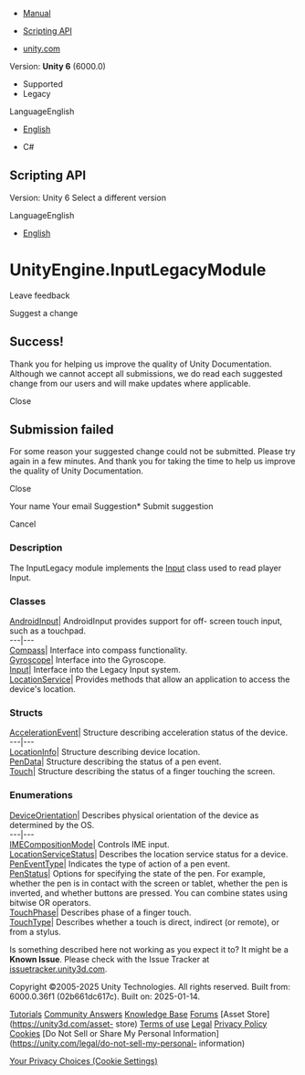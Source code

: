 [ ]()

  * [Manual](../Manual/index.html)
  * [Scripting API](../ScriptReference/index.html)

  * [unity.com](https://unity.com/)

Version: **Unity 6** (6000.0)

  * Supported
  * Legacy

LanguageEnglish

  * [English]()

  * C#

[ ](https://docs.unity3d.com)

## Scripting API

Version: Unity 6 Select a different version

LanguageEnglish

  * [English]()

# UnityEngine.InputLegacyModule

Leave feedback

Suggest a change

## Success!

Thank you for helping us improve the quality of Unity Documentation. Although
we cannot accept all submissions, we do read each suggested change from our
users and will make updates where applicable.

Close

## Submission failed

For some reason your suggested change could not be submitted. Please <a>try
again</a> in a few minutes. And thank you for taking the time to help us
improve the quality of Unity Documentation.

Close

Your name Your email Suggestion* Submit suggestion

Cancel

[ ]()

### Description

The InputLegacy module implements the [Input](Input.html) class used to read
player Input.

### Classes

[AndroidInput](AndroidInput.html)| AndroidInput provides support for off-
screen touch input, such as a touchpad.  
---|---  
[Compass](Compass.html)| Interface into compass functionality.  
[Gyroscope](Gyroscope.html)| Interface into the Gyroscope.  
[Input](Input.html)| Interface into the Legacy Input system.  
[LocationService](LocationService.html)| Provides methods that allow an
application to access the device's location.  
  
### Structs

[AccelerationEvent](AccelerationEvent.html)| Structure describing acceleration
status of the device.  
---|---  
[LocationInfo](LocationInfo.html)| Structure describing device location.  
[PenData](PenData.html)| Structure describing the status of a pen event.  
[Touch](Touch.html)| Structure describing the status of a finger touching the
screen.  
  
### Enumerations

[DeviceOrientation](DeviceOrientation.html)| Describes physical orientation of
the device as determined by the OS.  
---|---  
[IMECompositionMode](IMECompositionMode.html)| Controls IME input.  
[LocationServiceStatus](LocationServiceStatus.html)| Describes the location
service status for a device.  
[PenEventType](PenEventType.html)| Indicates the type of action of a pen
event.  
[PenStatus](PenStatus.html)| Options for specifying the state of the pen. For
example, whether the pen is in contact with the screen or tablet, whether the
pen is inverted, and whether buttons are pressed. You can combine states using
bitwise OR operators.  
[TouchPhase](TouchPhase.html)| Describes phase of a finger touch.  
[TouchType](TouchType.html)| Describes whether a touch is direct, indirect (or
remote), or from a stylus.  
  
Is something described here not working as you expect it to? It might be a
**Known Issue**. Please check with the Issue Tracker at
[issuetracker.unity3d.com](https://issuetracker.unity3d.com).

Copyright ©2005-2025 Unity Technologies. All rights reserved. Built from:
6000.0.36f1 (02b661dc617c). Built on: 2025-01-14.

[Tutorials](https://unity3d.com/learn) [Community
Answers](https://answers.unity3d.com) [Knowledge
Base](https://support.unity3d.com/hc/en-us)
[Forums](https://forum.unity3d.com) [Asset Store](https://unity3d.com/asset-
store) [Terms of use](https://docs.unity3d.com/Manual/TermsOfUse.html)
[Legal](https://unity.com/legal) [Privacy
Policy](https://unity.com/legal/privacy-policy)
[Cookies](https://unity.com/legal/cookie-policy) [Do Not Sell or Share My
Personal Information](https://unity.com/legal/do-not-sell-my-personal-
information)

[Your Privacy Choices (Cookie Settings)](javascript:void\(0\);)

